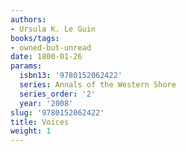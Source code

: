 ```yaml
---
authors:
- Ursula K. Le Guin
books/tags:
- owned-but-unread
date: 1800-01-26
params:
  isbn13: '9780152062422'
  series: Annals of the Western Shore
  series_order: '2'
  year: '2008'
slug: '9780152062422'
title: Voices
weight: 1
---
```


<!--more-->